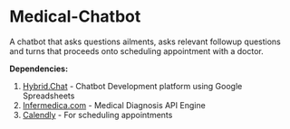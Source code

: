 # Medical-Chatbot
A chatbot that asks questions ailments, asks relevant followup questions and turns that proceeds onto scheduling appointment with a doctor. 

**Dependencies:**
1. [Hybrid.Chat](https://hybrid.chat/) - Chatbot Development platform using Google Spreadsheets
2. [Infermedica.com](https://developer.infermedica.com/) - Medical Diagnosis API Engine
3. [Calendly](https://calendly.com) - For scheduling appointments
